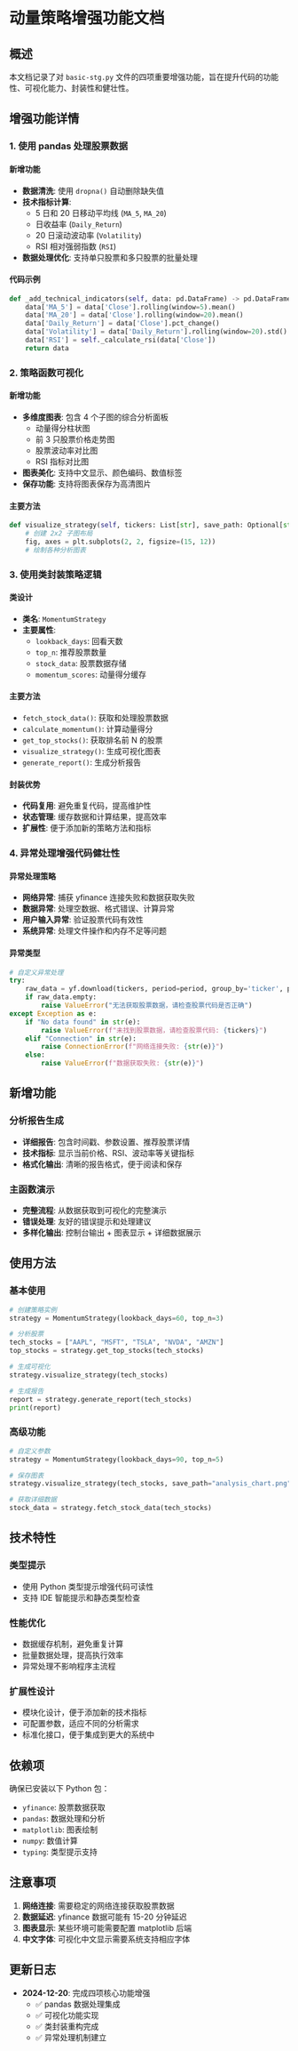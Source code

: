 # 动量策略增强功能文档

## 概述

本文档记录了对 `basic-stg.py` 文件的四项重要增强功能，旨在提升代码的功能性、可视化能力、封装性和健壮性。

## 增强功能详情

### 1. 使用 pandas 处理股票数据

#### 新增功能

- **数据清洗**: 使用 `dropna()` 自动删除缺失值
- **技术指标计算**:
  - 5 日和 20 日移动平均线 (`MA_5`, `MA_20`)
  - 日收益率 (`Daily_Return`)
  - 20 日滚动波动率 (`Volatility`)
  - RSI 相对强弱指数 (`RSI`)
- **数据处理优化**: 支持单只股票和多只股票的批量处理

#### 代码示例

```python
def _add_technical_indicators(self, data: pd.DataFrame) -> pd.DataFrame:
    data['MA_5'] = data['Close'].rolling(window=5).mean()
    data['MA_20'] = data['Close'].rolling(window=20).mean()
    data['Daily_Return'] = data['Close'].pct_change()
    data['Volatility'] = data['Daily_Return'].rolling(window=20).std()
    data['RSI'] = self._calculate_rsi(data['Close'])
    return data
```

### 2. 策略函数可视化

#### 新增功能

- **多维度图表**: 包含 4 个子图的综合分析面板
  - 动量得分柱状图
  - 前 3 只股票价格走势图
  - 股票波动率对比图
  - RSI 指标对比图
- **图表美化**: 支持中文显示、颜色编码、数值标签
- **保存功能**: 支持将图表保存为高清图片

#### 主要方法

```python
def visualize_strategy(self, tickers: List[str], save_path: Optional[str] = None) -> None:
    # 创建 2x2 子图布局
    fig, axes = plt.subplots(2, 2, figsize=(15, 12))
    # 绘制各种分析图表
```

### 3. 使用类封装策略逻辑

#### 类设计

- **类名**: `MomentumStrategy`
- **主要属性**:
  - `lookback_days`: 回看天数
  - `top_n`: 推荐股票数量
  - `stock_data`: 股票数据存储
  - `momentum_scores`: 动量得分缓存

#### 主要方法

- `fetch_stock_data()`: 获取和处理股票数据
- `calculate_momentum()`: 计算动量得分
- `get_top_stocks()`: 获取排名前 N 的股票
- `visualize_strategy()`: 生成可视化图表
- `generate_report()`: 生成分析报告

#### 封装优势

- **代码复用**: 避免重复代码，提高维护性
- **状态管理**: 缓存数据和计算结果，提高效率
- **扩展性**: 便于添加新的策略方法和指标

### 4. 异常处理增强代码健壮性

#### 异常处理策略

- **网络异常**: 捕获 yfinance 连接失败和数据获取失败
- **数据异常**: 处理空数据、格式错误、计算异常
- **用户输入异常**: 验证股票代码有效性
- **系统异常**: 处理文件操作和内存不足等问题

#### 异常类型

```python
# 自定义异常处理
try:
    raw_data = yf.download(tickers, period=period, group_by='ticker', progress=False)
    if raw_data.empty:
        raise ValueError("无法获取股票数据，请检查股票代码是否正确")
except Exception as e:
    if "No data found" in str(e):
        raise ValueError(f"未找到股票数据，请检查股票代码: {tickers}")
    elif "Connection" in str(e):
        raise ConnectionError(f"网络连接失败: {str(e)}")
    else:
        raise ValueError(f"数据获取失败: {str(e)}")
```

## 新增功能

### 分析报告生成

- **详细报告**: 包含时间戳、参数设置、推荐股票详情
- **技术指标**: 显示当前价格、RSI、波动率等关键指标
- **格式化输出**: 清晰的报告格式，便于阅读和保存

### 主函数演示

- **完整流程**: 从数据获取到可视化的完整演示
- **错误处理**: 友好的错误提示和处理建议
- **多样化输出**: 控制台输出 + 图表显示 + 详细数据展示

## 使用方法

### 基本使用

```python
# 创建策略实例
strategy = MomentumStrategy(lookback_days=60, top_n=3)

# 分析股票
tech_stocks = ["AAPL", "MSFT", "TSLA", "NVDA", "AMZN"]
top_stocks = strategy.get_top_stocks(tech_stocks)

# 生成可视化
strategy.visualize_strategy(tech_stocks)

# 生成报告
report = strategy.generate_report(tech_stocks)
print(report)
```

### 高级功能

```python
# 自定义参数
strategy = MomentumStrategy(lookback_days=90, top_n=5)

# 保存图表
strategy.visualize_strategy(tech_stocks, save_path="analysis_chart.png")

# 获取详细数据
stock_data = strategy.fetch_stock_data(tech_stocks)
```

## 技术特性

### 类型提示

- 使用 Python 类型提示增强代码可读性
- 支持 IDE 智能提示和静态类型检查

### 性能优化

- 数据缓存机制，避免重复计算
- 批量数据处理，提高执行效率
- 异常处理不影响程序主流程

### 扩展性设计

- 模块化设计，便于添加新的技术指标
- 可配置参数，适应不同的分析需求
- 标准化接口，便于集成到更大的系统中

## 依赖项

确保已安装以下 Python 包：

- `yfinance`: 股票数据获取
- `pandas`: 数据处理和分析
- `matplotlib`: 图表绘制
- `numpy`: 数值计算
- `typing`: 类型提示支持

## 注意事项

1. **网络连接**: 需要稳定的网络连接获取股票数据
2. **数据延迟**: yfinance 数据可能有 15-20 分钟延迟
3. **图表显示**: 某些环境可能需要配置 matplotlib 后端
4. **中文字体**: 可视化中文显示需要系统支持相应字体

## 更新日志

- **2024-12-20**: 完成四项核心功能增强
  - ✅ pandas 数据处理集成
  - ✅ 可视化功能实现
  - ✅ 类封装重构完成
  - ✅ 异常处理机制建立
